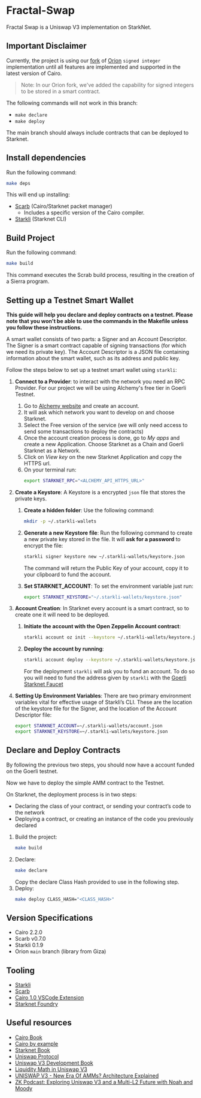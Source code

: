 # Fractal-Swap

Fractal Swap is a Uniswap V3 implementation on StarkNet.

## Important Disclaimer
 Currently, the project is using our [fork](https://github.com/dpinones/orion) of [Orion](https://github.com/gizatechxyz/orion/tree/main/src/numbers/signed_integer) `signed integer` implementation until all features are implemented and supported in the latest version of Cairo. 
 > Note: In our Orion fork, we've added the capability for signed integers to be stored in a smart contract.

The following commands will not work in this branch:
- `make declare`
- `make deploy`

The main branch should always include contracts that can be deployed to Starknet.

## Install dependencies
Run the following command:

```bash
make deps
```
This will end up installing:
- [Scarb](https://docs.swmansion.com/scarb) (Cairo/Starknet packet manager)
  - Includes a specific version of the Cairo compiler.
- [Starkli](https://github.com/xJonathanLEI/starkli) (Starknet CLI)


## Build Project
Run the following command:

```bash
make build   
```

This command executes the Scrab build process, resulting in the creation of a Sierra program.
    
## Setting up a Testnet Smart Wallet

**This guide will help you declare and deploy contracts on a testnet. Please note that you won't be able to use the commands in the Makefile unless you follow these instructions.**

A smart wallet consists of two parts: a Signer and an Account Descriptor. The Signer is a smart contract capable of signing transactions (for which we need its private key). The Account Descriptor is a JSON file containing information about the smart wallet, such as its address and public key.

Follow the steps below to set up a testnet smart wallet using `starkli`:

1. **Connect to a Provider**: to interact with the network you need an RPC Provider. For our project we will be using Alchemy's free tier in Goerli Testnet.
   1. Go to [Alchemy website](https://www.alchemy.com/) and create an account.
   2. It will ask which network you want to develop on and choose Starknet.
   3. Select the Free version of the service (we will only need access to send some transactions to deploy the contracts)
   4. Once the account creation process is done, go to *My apps* and create a new Application. Choose Starknet as a Chain and Goerli Starknet as a Network.
   5. Click on *View key* on the new Starknet Application and copy the HTTPS url.
   6. On your terminal run:
        ```bash
        export STARKNET_RPC="<ALCHEMY_API_HTTPS_URL>"
        ```

2. **Create a Keystore**: A Keystore is a encrypted `json` file that stores the private keys.
   1. **Create a hidden folder**: Use the following command:
        ```bash
        mkdir -p ~/.starkli-wallets
        ```
   2. **Generate a new Keystore file**: Run the following command to create a new private key stored in the file. It will **ask for a password** to encrypt the file:
        ```bash
        starkli signer keystore new ~/.starkli-wallets/keystore.json
        ```
        The command will return the Public Key of your account, copy it to your clipboard to fund the account.
    
   3. **Set STARKNET_ACCOUNT**: To set the environment variable just run:
        ```bash
        export STARKNET_KEYSTORE="~/.starkli-wallets/keystore.json"
        ```

3. **Account Creation**: In Starknet every account is a smart contract, so to create one it will need to be deployed.
   1. **Initiate the account with the Open Zeppelin Account contract**:
        ```bash
        starkli account oz init --keystore ~/.starkli-wallets/keystore.json ~/.starkli-wallets/account.json
        ```
   2. **Deploy the account by running**:
        ```bash
        starkli account deploy --keystore ~/.starkli-wallets/keystore.json ~/.starkli-wallets/account.json
        ```
        For the deployment `starkli` will ask you to fund an account. To do so you will need to fund  the address given by `starkli` with the [Goerli Starknet Faucet](https://faucet.goerli.starknet.io)

4. **Setting Up Environment Variables**: There are two primary environment variables vital for effective usage of Starkli’s CLI. These are the location of the keystore file for the Signer, and the location of the Account Descriptor file:
    ```bash
    export STARKNET_ACCOUNT=~/.starkli-wallets/account.json
    export STARKNET_KEYSTORE=~/.starkli-wallets/keystore.json
    ```

## Declare and Deploy Contracts

By following the previous two steps, you should now have a account funded on the Goerli testnet.

Now we have to deploy the simple AMM contract to the Testnet.

On Starknet, the deployment process is in two steps:

- Declaring the class of your contract, or sending your contract’s code to the network
- Deploying a contract, or creating an instance of the code you previously declared

1. Build the project:
    ```bash
    make build
    ```
2. Declare:
    ```bash
    make declare
    ```
    Copy the declare Class Hash provided to use in the following step.
3. Deploy:
   ```bash
   make deploy CLASS_HASH="<CLASS_HASH>"
   ```

## Version Specifications
- Cairo 2.2.0
- Scarb v0.7.0
- Starkli 0.1.9
- Orion `main` branch (library from Giza)

## Tooling
- [Starkli](https://book.starkli.rs/)
- [Scarb](https://book.starknet.io/chapter_2/scarb.html)
- [Cairo 1.0 VSCode Extension](https://marketplace.visualstudio.com/items?itemName=starkware.cairo1)
- [Starknet Foundry](https://foundry-rs.github.io/starknet-foundry/)

## Useful resources
- [Cairo Book](https://book.cairo-lang.org/)
- [Cairo by example](https://cairo-by-example.com/)
- [Starknet Book](https://book.starknet.io/index.html)
- [Uniswap Protocol](https://docs.uniswap.org/concepts/uniswap-protocol)
- [Uniswap V3 Development Book](https://uniswapv3book.com/docs/introduction/uniswap-v3/)
- [Liquidity Math in Uniswap V3](https://atiselsts.github.io/pdfs/uniswap-v3-liquidity-math.pdf)
- [UNISWAP V3 - New Era Of AMMs? Architecture Explained](https://www.youtube.com/watch?v=Ehm-OYBmlPM)
- [ZK Podcast: Exploring Uniswap V3 and a Multi-L2 Future with Noah and Moody](https://zeroknowledge.fm/185-2/)
